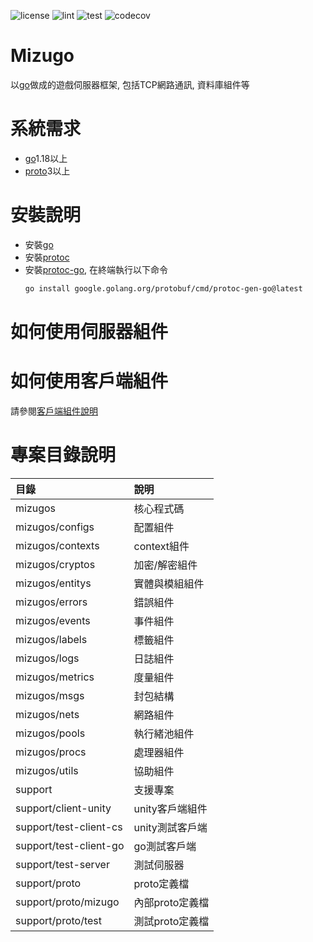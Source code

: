 ![license](https://img.shields.io/github/license/yinweli/Mizugo)
![lint](https://github.com/yinweli/Mizugo/actions/workflows/lint.yml/badge.svg)
![test](https://github.com/yinweli/Mizugo/actions/workflows/test.yml/badge.svg)
![codecov](https://codecov.io/gh/yinweli/Mizugo/branch/main/graph/badge.svg?token=1DGCDV1S69)

# Mizugo
以[go]做成的遊戲伺服器框架, 包括TCP網路通訊, 資料庫組件等  

# 系統需求
* [go]1.18以上
* [proto]3以上

# 安裝說明
* 安裝[go]
* 安裝[protoc]
* 安裝[protoc-go], 在終端執行以下命令
  ```sh
  go install google.golang.org/protobuf/cmd/protoc-gen-go@latest
  ```

# 如何使用伺服器組件

# 如何使用客戶端組件
請參閱[客戶端組件說明][client-unity]

# 專案目錄說明

| 目錄                     | 說明            |
|:-------------------------|:----------------|
| mizugos                  | 核心程式碼      |
| mizugos/configs          | 配置組件        |
| mizugos/contexts         | context組件     |
| mizugos/cryptos          | 加密/解密組件   |
| mizugos/entitys          | 實體與模組組件  |
| mizugos/errors           | 錯誤組件        |
| mizugos/events           | 事件組件        |
| mizugos/labels           | 標籤組件        |
| mizugos/logs             | 日誌組件        |
| mizugos/metrics          | 度量組件        |
| mizugos/msgs             | 封包結構        |
| mizugos/nets             | 網路組件        |
| mizugos/pools            | 執行緒池組件    |
| mizugos/procs            | 處理器組件      |
| mizugos/utils            | 協助組件        |
| support                  | 支援專案        |
| support/client-unity     | unity客戶端組件 |
| support/test-client-cs   | unity測試客戶端 |
| support/test-client-go   | go測試客戶端    |
| support/test-server      | 測試伺服器      |
| support/proto            | proto定義檔     |
| support/proto/mizugo     | 內部proto定義檔 |
| support/proto/test       | 測試proto定義檔 |

[go]: https://go.dev/dl/
[proto]: https://github.com/protocolbuffers/protobuf
[protoc-go]: https://github.com/protocolbuffers/protobuf-go
[protoc]: https://github.com/protocolbuffers/protobuf

[client-unity]: support/client-unity/Packages/com.fouridstudio.mizugo-client-unity/README.md